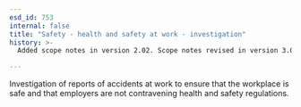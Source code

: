 ```yaml
---
esd_id: 753
internal: false
title: "Safety - health and safety at work - investigation"
history: >-
  Added scope notes in version 2.02. Scope notes revised in version 3.00 for clarity. Term name changed from 'Health and safety at work - investigation' to 'Safety - health and safety at work - investigation' in version 3.00.

---
```


Investigation of reports of accidents at work to ensure that the workplace is safe and that employers are not contravening health and safety regulations.

